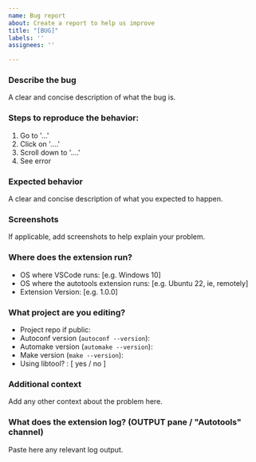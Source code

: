 ```yaml
---
name: Bug report
about: Create a report to help us improve
title: "[BUG]"
labels: ''
assignees: ''

---
```


### Describe the bug

A clear and concise description of what the bug is.

### Steps to reproduce the behavior:

1. Go to '...'
2. Click on '....'
3. Scroll down to '....'
4. See error

### Expected behavior

A clear and concise description of what you expected to happen.

### Screenshots

If applicable, add screenshots to help explain your problem.

### Where does the extension run?

 - OS where VSCode runs: [e.g. Windows 10]
 - OS where the autotools extension runs: [e.g. Ubuntu 22, ie, remotely]
 - Extension Version: [e.g. 1.0.0]

### What project are you editing?

 - Project repo if public:
 - Autoconf version (`autoconf --version`):
 - Automake version (`automake --version`):
 - Make version (`make --version`):
 - Using libtool? : [ yes / no ]

### Additional context

Add any other context about the problem here.

### What does the extension log? (OUTPUT pane / "Autotools" channel)

Paste here any relevant log output.
